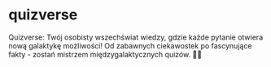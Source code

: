 # quizverse
Quizverse: Twój osobisty wszechświat wiedzy, gdzie każde pytanie otwiera nową galaktykę możliwości! Od zabawnych ciekawostek po fascynujące fakty - zostań mistrzem międzygalaktycznych quizów. 🚀✨
